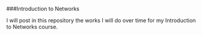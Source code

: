 ###Introduction to Networks

I will post in this repository the works I will do over time for my Introduction to Networks course.
